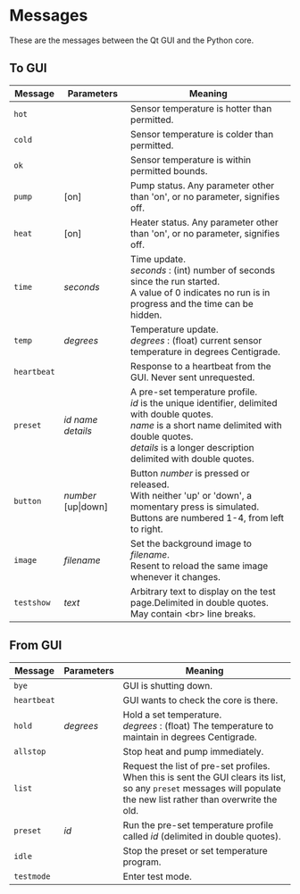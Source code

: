 # Messages

These are the messages between the Qt GUI and the Python core.

## To GUI

Message|Parameters|Meaning
---|---|---
`hot` | | Sensor temperature is hotter than permitted.
`cold` | | Sensor temperature is colder than permitted.
`ok` | | Sensor temperature is within permitted bounds.
`pump` | [on] | Pump status. Any parameter other than 'on', or no parameter, signifies off.
`heat` | [on] | Heater status. Any parameter other than 'on', or no parameter, signifies off.
`time` | *seconds* | Time update.<br> *seconds* : (int) number of seconds since the run started.<br>A value of 0 indicates no run is in progress and the time can be hidden.
`temp` | *degrees* | Temperature update.<br> *degrees* : (float) current sensor temperature in degrees Centigrade. 
`heartbeat` | | Response to a heartbeat from the GUI. Never sent unrequested.
`preset` | *id* *name* *details* | A pre-set temperature profile.<br>*id* is the unique identifier, delimited with double quotes.<br>*name* is a short name delimited with double quotes.<br>*details* is a longer description delimited with double quotes.
`button` | *number* [up&#124;down] | Button *number* is pressed or released.<br>With neither 'up' or 'down', a momentary press is simulated.<br>Buttons are numbered 1-4, from left to right.
`image` | *filename* | Set the background image to *filename*.<br>Resent to reload the same image whenever it changes.
`testshow`| *text* | Arbitrary text to display on the test page.<bt>Delimited in double quotes. May contain &lt;br&gt; line breaks.

## From GUI

Message|Parameters|Meaning
---|---|---
`bye` | | GUI is shutting down.
`heartbeat` | | GUI wants to check the core is there.
`hold` | *degrees* | Hold a set temperature.<br> *degrees* : (float) The temperature to maintain in degrees Centigrade. 
`allstop` |  | Stop heat and pump immediately.
`list` |  | Request the list of pre-set profiles.<br>When this is sent the GUI clears its list, so any `preset` messages will populate the new list rather than overwrite the old.
`preset` | *id* | Run the pre-set temperature profile called *id* (delimited in double quotes).
`idle` | | Stop the preset or set temperature program.
`testmode`| | Enter test mode.
